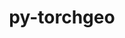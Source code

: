 ---
title: "py-torchgeo"
layout: cache
categories: [package, develop-2025-01-19]
meta: {"versions": ["0.6.2"], "compilers": ["gcc@=13.2.0"], "oss": ["ubuntu24.04"], "platforms": ["linux"], "targets": ["aarch64", "x86_64_v3"], "stacks": ["ml-linux-aarch64-cpu", "ml-linux-aarch64-cuda", "ml-linux-x86_64-cpu", "ml-linux-x86_64-cuda", "root"], "num_specs": 4, "num_specs_by_stack": {"root": 4, "ml-linux-aarch64-cpu": 1, "ml-linux-aarch64-cuda": 1, "ml-linux-x86_64-cpu": 1, "ml-linux-x86_64-cuda": 1}}
spec_details: [{"hash": "74h3ugz577a5g6zt5uz7pgv6cg552krg", "compiler": "gcc@=13.2.0", "versions": ["0.6.2"], "os": "ubuntu24.04", "platform": "linux", "target": "aarch64", "variants": ["build_system=python_pip", "~datasets", "~docs", "~style", "~tests"], "stacks": ["root", "ml-linux-aarch64-cpu"], "size": "-", "tarball": "https://binaries.spack.io/develop-2025-01-19/build_cache/linux-ubuntu24.04-aarch64/gcc-13.2.0/py-torchgeo-0.6.2/linux-ubuntu24.04-aarch64-gcc-13.2.0-py-torchgeo-0.6.2-74h3ugz577a5g6zt5uz7pgv6cg552krg.spack"}, {"hash": "vjfdjum2klxiewcvjevpacjr3vycqpr6", "compiler": "gcc@=13.2.0", "versions": ["0.6.2"], "os": "ubuntu24.04", "platform": "linux", "target": "aarch64", "variants": ["build_system=python_pip", "~datasets", "~docs", "~style", "~tests"], "stacks": ["ml-linux-aarch64-cuda", "root"], "size": "-", "tarball": "https://binaries.spack.io/develop-2025-01-19/build_cache/linux-ubuntu24.04-aarch64/gcc-13.2.0/py-torchgeo-0.6.2/linux-ubuntu24.04-aarch64-gcc-13.2.0-py-torchgeo-0.6.2-vjfdjum2klxiewcvjevpacjr3vycqpr6.spack"}, {"hash": "gyvu2qa7imepmczx5yz6ineligko53b2", "compiler": "gcc@=13.2.0", "versions": ["0.6.2"], "os": "ubuntu24.04", "platform": "linux", "target": "x86_64_v3", "variants": ["build_system=python_pip", "~datasets", "~docs", "~style", "~tests"], "stacks": ["root", "ml-linux-x86_64-cpu"], "size": "-", "tarball": "https://binaries.spack.io/develop-2025-01-19/build_cache/linux-ubuntu24.04-x86_64_v3/gcc-13.2.0/py-torchgeo-0.6.2/linux-ubuntu24.04-x86_64_v3-gcc-13.2.0-py-torchgeo-0.6.2-gyvu2qa7imepmczx5yz6ineligko53b2.spack"}, {"hash": "pdu763qms4lnhwybsxzsyf6334rix674", "compiler": "gcc@=13.2.0", "versions": ["0.6.2"], "os": "ubuntu24.04", "platform": "linux", "target": "x86_64_v3", "variants": ["build_system=python_pip", "~datasets", "~docs", "~style", "~tests"], "stacks": ["root", "ml-linux-x86_64-cuda"], "size": "-", "tarball": "https://binaries.spack.io/develop-2025-01-19/build_cache/linux-ubuntu24.04-x86_64_v3/gcc-13.2.0/py-torchgeo-0.6.2/linux-ubuntu24.04-x86_64_v3-gcc-13.2.0-py-torchgeo-0.6.2-pdu763qms4lnhwybsxzsyf6334rix674.spack"}]
---